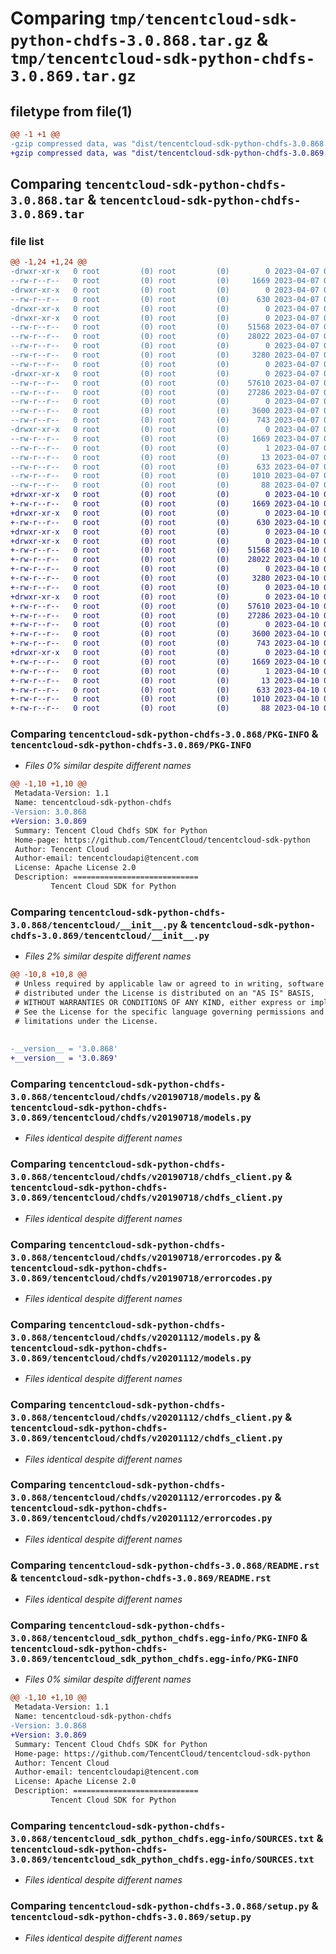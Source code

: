 # Comparing `tmp/tencentcloud-sdk-python-chdfs-3.0.868.tar.gz` & `tmp/tencentcloud-sdk-python-chdfs-3.0.869.tar.gz`

## filetype from file(1)

```diff
@@ -1 +1 @@
-gzip compressed data, was "dist/tencentcloud-sdk-python-chdfs-3.0.868.tar", last modified: Fri Apr  7 00:23:50 2023, max compression
+gzip compressed data, was "dist/tencentcloud-sdk-python-chdfs-3.0.869.tar", last modified: Mon Apr 10 02:57:56 2023, max compression
```

## Comparing `tencentcloud-sdk-python-chdfs-3.0.868.tar` & `tencentcloud-sdk-python-chdfs-3.0.869.tar`

### file list

```diff
@@ -1,24 +1,24 @@
-drwxr-xr-x   0 root         (0) root         (0)        0 2023-04-07 00:23:50.000000 tencentcloud-sdk-python-chdfs-3.0.868/
--rw-r--r--   0 root         (0) root         (0)     1669 2023-04-07 00:23:50.000000 tencentcloud-sdk-python-chdfs-3.0.868/PKG-INFO
-drwxr-xr-x   0 root         (0) root         (0)        0 2023-04-07 00:23:50.000000 tencentcloud-sdk-python-chdfs-3.0.868/tencentcloud/
--rw-r--r--   0 root         (0) root         (0)      630 2023-04-07 00:23:49.000000 tencentcloud-sdk-python-chdfs-3.0.868/tencentcloud/__init__.py
-drwxr-xr-x   0 root         (0) root         (0)        0 2023-04-07 00:23:50.000000 tencentcloud-sdk-python-chdfs-3.0.868/tencentcloud/chdfs/
-drwxr-xr-x   0 root         (0) root         (0)        0 2023-04-07 00:23:50.000000 tencentcloud-sdk-python-chdfs-3.0.868/tencentcloud/chdfs/v20190718/
--rw-r--r--   0 root         (0) root         (0)    51568 2023-04-07 00:23:49.000000 tencentcloud-sdk-python-chdfs-3.0.868/tencentcloud/chdfs/v20190718/models.py
--rw-r--r--   0 root         (0) root         (0)    28022 2023-04-07 00:23:49.000000 tencentcloud-sdk-python-chdfs-3.0.868/tencentcloud/chdfs/v20190718/chdfs_client.py
--rw-r--r--   0 root         (0) root         (0)        0 2023-04-07 00:23:49.000000 tencentcloud-sdk-python-chdfs-3.0.868/tencentcloud/chdfs/v20190718/__init__.py
--rw-r--r--   0 root         (0) root         (0)     3280 2023-04-07 00:23:49.000000 tencentcloud-sdk-python-chdfs-3.0.868/tencentcloud/chdfs/v20190718/errorcodes.py
--rw-r--r--   0 root         (0) root         (0)        0 2023-04-07 00:23:49.000000 tencentcloud-sdk-python-chdfs-3.0.868/tencentcloud/chdfs/__init__.py
-drwxr-xr-x   0 root         (0) root         (0)        0 2023-04-07 00:23:50.000000 tencentcloud-sdk-python-chdfs-3.0.868/tencentcloud/chdfs/v20201112/
--rw-r--r--   0 root         (0) root         (0)    57610 2023-04-07 00:23:49.000000 tencentcloud-sdk-python-chdfs-3.0.868/tencentcloud/chdfs/v20201112/models.py
--rw-r--r--   0 root         (0) root         (0)    27286 2023-04-07 00:23:49.000000 tencentcloud-sdk-python-chdfs-3.0.868/tencentcloud/chdfs/v20201112/chdfs_client.py
--rw-r--r--   0 root         (0) root         (0)        0 2023-04-07 00:23:49.000000 tencentcloud-sdk-python-chdfs-3.0.868/tencentcloud/chdfs/v20201112/__init__.py
--rw-r--r--   0 root         (0) root         (0)     3600 2023-04-07 00:23:49.000000 tencentcloud-sdk-python-chdfs-3.0.868/tencentcloud/chdfs/v20201112/errorcodes.py
--rw-r--r--   0 root         (0) root         (0)      743 2023-04-07 00:23:49.000000 tencentcloud-sdk-python-chdfs-3.0.868/README.rst
-drwxr-xr-x   0 root         (0) root         (0)        0 2023-04-07 00:23:50.000000 tencentcloud-sdk-python-chdfs-3.0.868/tencentcloud_sdk_python_chdfs.egg-info/
--rw-r--r--   0 root         (0) root         (0)     1669 2023-04-07 00:23:50.000000 tencentcloud-sdk-python-chdfs-3.0.868/tencentcloud_sdk_python_chdfs.egg-info/PKG-INFO
--rw-r--r--   0 root         (0) root         (0)        1 2023-04-07 00:23:50.000000 tencentcloud-sdk-python-chdfs-3.0.868/tencentcloud_sdk_python_chdfs.egg-info/dependency_links.txt
--rw-r--r--   0 root         (0) root         (0)       13 2023-04-07 00:23:50.000000 tencentcloud-sdk-python-chdfs-3.0.868/tencentcloud_sdk_python_chdfs.egg-info/top_level.txt
--rw-r--r--   0 root         (0) root         (0)      633 2023-04-07 00:23:50.000000 tencentcloud-sdk-python-chdfs-3.0.868/tencentcloud_sdk_python_chdfs.egg-info/SOURCES.txt
--rw-r--r--   0 root         (0) root         (0)     1010 2023-04-07 00:23:49.000000 tencentcloud-sdk-python-chdfs-3.0.868/setup.py
--rw-r--r--   0 root         (0) root         (0)       88 2023-04-07 00:23:50.000000 tencentcloud-sdk-python-chdfs-3.0.868/setup.cfg
+drwxr-xr-x   0 root         (0) root         (0)        0 2023-04-10 02:57:56.000000 tencentcloud-sdk-python-chdfs-3.0.869/
+-rw-r--r--   0 root         (0) root         (0)     1669 2023-04-10 02:57:56.000000 tencentcloud-sdk-python-chdfs-3.0.869/PKG-INFO
+drwxr-xr-x   0 root         (0) root         (0)        0 2023-04-10 02:57:56.000000 tencentcloud-sdk-python-chdfs-3.0.869/tencentcloud/
+-rw-r--r--   0 root         (0) root         (0)      630 2023-04-10 02:57:56.000000 tencentcloud-sdk-python-chdfs-3.0.869/tencentcloud/__init__.py
+drwxr-xr-x   0 root         (0) root         (0)        0 2023-04-10 02:57:56.000000 tencentcloud-sdk-python-chdfs-3.0.869/tencentcloud/chdfs/
+drwxr-xr-x   0 root         (0) root         (0)        0 2023-04-10 02:57:56.000000 tencentcloud-sdk-python-chdfs-3.0.869/tencentcloud/chdfs/v20190718/
+-rw-r--r--   0 root         (0) root         (0)    51568 2023-04-10 02:57:56.000000 tencentcloud-sdk-python-chdfs-3.0.869/tencentcloud/chdfs/v20190718/models.py
+-rw-r--r--   0 root         (0) root         (0)    28022 2023-04-10 02:57:56.000000 tencentcloud-sdk-python-chdfs-3.0.869/tencentcloud/chdfs/v20190718/chdfs_client.py
+-rw-r--r--   0 root         (0) root         (0)        0 2023-04-10 02:57:56.000000 tencentcloud-sdk-python-chdfs-3.0.869/tencentcloud/chdfs/v20190718/__init__.py
+-rw-r--r--   0 root         (0) root         (0)     3280 2023-04-10 02:57:56.000000 tencentcloud-sdk-python-chdfs-3.0.869/tencentcloud/chdfs/v20190718/errorcodes.py
+-rw-r--r--   0 root         (0) root         (0)        0 2023-04-10 02:57:56.000000 tencentcloud-sdk-python-chdfs-3.0.869/tencentcloud/chdfs/__init__.py
+drwxr-xr-x   0 root         (0) root         (0)        0 2023-04-10 02:57:56.000000 tencentcloud-sdk-python-chdfs-3.0.869/tencentcloud/chdfs/v20201112/
+-rw-r--r--   0 root         (0) root         (0)    57610 2023-04-10 02:57:56.000000 tencentcloud-sdk-python-chdfs-3.0.869/tencentcloud/chdfs/v20201112/models.py
+-rw-r--r--   0 root         (0) root         (0)    27286 2023-04-10 02:57:56.000000 tencentcloud-sdk-python-chdfs-3.0.869/tencentcloud/chdfs/v20201112/chdfs_client.py
+-rw-r--r--   0 root         (0) root         (0)        0 2023-04-10 02:57:56.000000 tencentcloud-sdk-python-chdfs-3.0.869/tencentcloud/chdfs/v20201112/__init__.py
+-rw-r--r--   0 root         (0) root         (0)     3600 2023-04-10 02:57:56.000000 tencentcloud-sdk-python-chdfs-3.0.869/tencentcloud/chdfs/v20201112/errorcodes.py
+-rw-r--r--   0 root         (0) root         (0)      743 2023-04-10 02:57:56.000000 tencentcloud-sdk-python-chdfs-3.0.869/README.rst
+drwxr-xr-x   0 root         (0) root         (0)        0 2023-04-10 02:57:56.000000 tencentcloud-sdk-python-chdfs-3.0.869/tencentcloud_sdk_python_chdfs.egg-info/
+-rw-r--r--   0 root         (0) root         (0)     1669 2023-04-10 02:57:56.000000 tencentcloud-sdk-python-chdfs-3.0.869/tencentcloud_sdk_python_chdfs.egg-info/PKG-INFO
+-rw-r--r--   0 root         (0) root         (0)        1 2023-04-10 02:57:56.000000 tencentcloud-sdk-python-chdfs-3.0.869/tencentcloud_sdk_python_chdfs.egg-info/dependency_links.txt
+-rw-r--r--   0 root         (0) root         (0)       13 2023-04-10 02:57:56.000000 tencentcloud-sdk-python-chdfs-3.0.869/tencentcloud_sdk_python_chdfs.egg-info/top_level.txt
+-rw-r--r--   0 root         (0) root         (0)      633 2023-04-10 02:57:56.000000 tencentcloud-sdk-python-chdfs-3.0.869/tencentcloud_sdk_python_chdfs.egg-info/SOURCES.txt
+-rw-r--r--   0 root         (0) root         (0)     1010 2023-04-10 02:57:56.000000 tencentcloud-sdk-python-chdfs-3.0.869/setup.py
+-rw-r--r--   0 root         (0) root         (0)       88 2023-04-10 02:57:56.000000 tencentcloud-sdk-python-chdfs-3.0.869/setup.cfg
```

### Comparing `tencentcloud-sdk-python-chdfs-3.0.868/PKG-INFO` & `tencentcloud-sdk-python-chdfs-3.0.869/PKG-INFO`

 * *Files 0% similar despite different names*

```diff
@@ -1,10 +1,10 @@
 Metadata-Version: 1.1
 Name: tencentcloud-sdk-python-chdfs
-Version: 3.0.868
+Version: 3.0.869
 Summary: Tencent Cloud Chdfs SDK for Python
 Home-page: https://github.com/TencentCloud/tencentcloud-sdk-python
 Author: Tencent Cloud
 Author-email: tencentcloudapi@tencent.com
 License: Apache License 2.0
 Description: ============================
         Tencent Cloud SDK for Python
```

### Comparing `tencentcloud-sdk-python-chdfs-3.0.868/tencentcloud/__init__.py` & `tencentcloud-sdk-python-chdfs-3.0.869/tencentcloud/__init__.py`

 * *Files 2% similar despite different names*

```diff
@@ -10,8 +10,8 @@
 # Unless required by applicable law or agreed to in writing, software
 # distributed under the License is distributed on an "AS IS" BASIS,
 # WITHOUT WARRANTIES OR CONDITIONS OF ANY KIND, either express or implied.
 # See the License for the specific language governing permissions and
 # limitations under the License.
 
 
-__version__ = '3.0.868'
+__version__ = '3.0.869'
```

### Comparing `tencentcloud-sdk-python-chdfs-3.0.868/tencentcloud/chdfs/v20190718/models.py` & `tencentcloud-sdk-python-chdfs-3.0.869/tencentcloud/chdfs/v20190718/models.py`

 * *Files identical despite different names*

### Comparing `tencentcloud-sdk-python-chdfs-3.0.868/tencentcloud/chdfs/v20190718/chdfs_client.py` & `tencentcloud-sdk-python-chdfs-3.0.869/tencentcloud/chdfs/v20190718/chdfs_client.py`

 * *Files identical despite different names*

### Comparing `tencentcloud-sdk-python-chdfs-3.0.868/tencentcloud/chdfs/v20190718/errorcodes.py` & `tencentcloud-sdk-python-chdfs-3.0.869/tencentcloud/chdfs/v20190718/errorcodes.py`

 * *Files identical despite different names*

### Comparing `tencentcloud-sdk-python-chdfs-3.0.868/tencentcloud/chdfs/v20201112/models.py` & `tencentcloud-sdk-python-chdfs-3.0.869/tencentcloud/chdfs/v20201112/models.py`

 * *Files identical despite different names*

### Comparing `tencentcloud-sdk-python-chdfs-3.0.868/tencentcloud/chdfs/v20201112/chdfs_client.py` & `tencentcloud-sdk-python-chdfs-3.0.869/tencentcloud/chdfs/v20201112/chdfs_client.py`

 * *Files identical despite different names*

### Comparing `tencentcloud-sdk-python-chdfs-3.0.868/tencentcloud/chdfs/v20201112/errorcodes.py` & `tencentcloud-sdk-python-chdfs-3.0.869/tencentcloud/chdfs/v20201112/errorcodes.py`

 * *Files identical despite different names*

### Comparing `tencentcloud-sdk-python-chdfs-3.0.868/README.rst` & `tencentcloud-sdk-python-chdfs-3.0.869/README.rst`

 * *Files identical despite different names*

### Comparing `tencentcloud-sdk-python-chdfs-3.0.868/tencentcloud_sdk_python_chdfs.egg-info/PKG-INFO` & `tencentcloud-sdk-python-chdfs-3.0.869/tencentcloud_sdk_python_chdfs.egg-info/PKG-INFO`

 * *Files 0% similar despite different names*

```diff
@@ -1,10 +1,10 @@
 Metadata-Version: 1.1
 Name: tencentcloud-sdk-python-chdfs
-Version: 3.0.868
+Version: 3.0.869
 Summary: Tencent Cloud Chdfs SDK for Python
 Home-page: https://github.com/TencentCloud/tencentcloud-sdk-python
 Author: Tencent Cloud
 Author-email: tencentcloudapi@tencent.com
 License: Apache License 2.0
 Description: ============================
         Tencent Cloud SDK for Python
```

### Comparing `tencentcloud-sdk-python-chdfs-3.0.868/tencentcloud_sdk_python_chdfs.egg-info/SOURCES.txt` & `tencentcloud-sdk-python-chdfs-3.0.869/tencentcloud_sdk_python_chdfs.egg-info/SOURCES.txt`

 * *Files identical despite different names*

### Comparing `tencentcloud-sdk-python-chdfs-3.0.868/setup.py` & `tencentcloud-sdk-python-chdfs-3.0.869/setup.py`

 * *Files identical despite different names*

